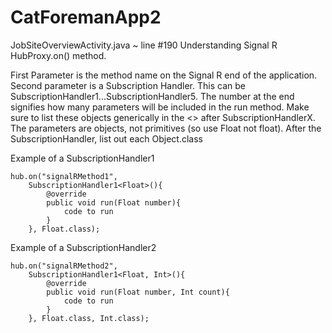 # CatForemanApp2

JobSiteOverviewActivity.java ~ line #190
Understanding Signal R HubProxy.on() method.

First Parameter is the method name on the Signal R end of the application.
Second parameter is a Subscription Handler. This can be SubscriptionHandler1...SubscriptionHandler5. The number at the end signifies how
many parameters will be included in the run method. Make sure to list these objects generically in the <> after SubscriptionHandlerX. 
The parameters are objects, not primitives (so use Float not float).
After the SubscriptionHandler, list out each Object.class

Example of a SubscriptionHandler1
```
hub.on("signalRMethod1",
    SubscriptionHandler1<Float>(){
        @override
        public void run(Float number){
            code to run
        }
    }, Float.class);
  ```
  
Example of a SubscriptionHandler2
```
hub.on("signalRMethod2",
    SubscriptionHandler1<Float, Int>(){
        @override
        public void run(Float number, Int count){
            code to run
        }
    }, Float.class, Int.class);
  ```
